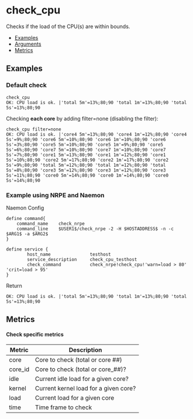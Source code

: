 ﻿# check_cpu

Checks if the load of the CPU(s) are within bounds.

- [Examples](#examples)
- [Arguments](#arguments)
- [Metrics](#metrics)

## Examples

### **Default check**

    check_cpu
    OK: CPU load is ok. |'total 5m'=13%;80;90 'total 1m'=13%;80;90 'total 5s'=13%;80;90

Checking **each core** by adding filter=none (disabling the filter):

    check_cpu filter=none
    OK: CPU load is ok. |'core4 5m'=13%;80;90 'core4 1m'=12%;80;90 'core4 5s'=9%;80;90 'core6 5m'=10%;80;90 'core6 1m'=10%;80;90 'core6 5s'=3%;80;90 'core5 5m'=10%;80;90 'core5 1m'=9%;80;90 'core5 5s'=6%;80;90 'core7 5m'=10%;80;90 'core7 1m'=10%;80;90 'core7 5s'=7%;80;90 'core1 5m'=13%;80;90 'core1 1m'=12%;80;90 'core1 5s'=10%;80;90 'core2 5m'=17%;80;90 'core2 1m'=17%;80;90 'core2 5s'=9%;80;90 'total 5m'=12%;80;90 'total 1m'=12%;80;90 'total 5s'=8%;80;90 'core3 5m'=12%;80;90 'core3 1m'=12%;80;90 'core3 5s'=11%;80;90 'core0 5m'=14%;80;90 'core0 1m'=14%;80;90 'core0 5s'=14%;80;90


### Example using **NRPE** and **Naemon**

Naemon Config

    define command{
        command_name    check_nrpe
        command_line    $USER1$/check_nrpe -2 -H $HOSTADDRESS$ -n -c $ARG1$ -a $ARG2$
    }

    define service {
            host_name               testhost
            service_description     check_cpu_testhost
            check_command           check_nrpe!check_cpu!'warn=load > 80' 'crit=load > 95'
    }

Return

    OK: CPU load is ok. |'total 5m'=13%;80;90 'total 1m'=13%;80;90 'total 5s'=13%;80;90

## Metrics

#### **Check specific metrics**

| Metric | Description |
| --- | --- |
| core | Core to check (total or core ##) |
| core_id | Core to check (total or core_##)? |
| idle | Current idle load for a given core? |
| kernel | Current kernel load for a given core? |
| load | Current load for a given core
| time | Time frame to check |